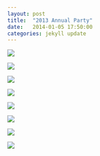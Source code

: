 ```yaml
---
layout: post
title:  "2013 Annual Party"
date:   2014-01-05 17:50:00
categories: jekyll update
---
```


![](/images/19.jpeg)

![](/images/14.jpeg)

![](/images/16.jpeg)

![](/images/12.jpeg)

![](/images/13.jpeg)

![](/images/17.jpeg)

![](/images/18.jpeg)

![](/images/15.jpeg)

